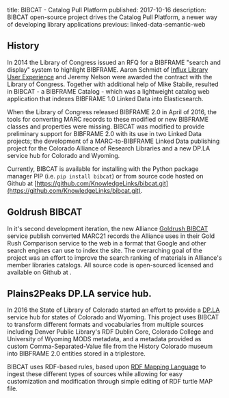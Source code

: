 title: BIBCAT - Catalog Pull Platform
published: 2017-10-16
description: BIBCAT open-source project drives the Catalog Pull Platform, a newer way of developing library applications
previous: linked-data-semantic-web

## History
In 2014 the Library of Congress issued an RFQ for a BIBFRAME "search and display" 
system to highlight BIBFRAME. Aaron Schmidt of [Influx Library User Experience]() 
and Jeremy Nelson were awarded the contract with the Library of Congress. 
Together with additional help of Mike Stabile, resulted in BIBCAT - a BIBFRAME Catalog - 
which was a lightweight catalog web application that indexes BIBFRAME 1.0 Linked Data 
into Elasticsearch. 

When the Library of Congress released BIBFRAME 2.0 in April of 2016, the tools for 
converting MARC records to these modified or new BIBFRAME classes and properties were missing.
BIBCAT was modified to provide preliminary support for BIBFRAME 2.0 with its use in two
Linked Data projects; the development of a MARC-to-BIBFRAME Linked Data publishing project for
the Colorado Alliance of Research Libraries and a new DP.LA service hub for Colorado 
and Wyoming.

Currently, BIBCAT is available for installing with the Python package manager PIP 
(i.e. `pip install bibcat`) or from source code hosted on Github at 
[https://github.com/KnowledgeLinks/bibcat.git](https://github.com/KnowledgeLinks/bibcat.git).

## Goldrush BIBCAT
In it's second development iteration, the new Alliance [Goldrush BIBCAT](https://bibcat.coalliance.org/) 
service publish converted MARC21 records the Alliance
uses in their Gold Rush Comparison service
to the web in a format that Google and other search engines can use to index the site. 
The overarching goal of the project was an effort to improve the search ranking of materials 
in Alliance's member libraries catalogs. All source code is open-sourced licensed and available
on Github at []().
 
## Plains2Peaks DP.LA service hub.
In 2016 the State of Library of Colorado started an effort to provide a 
[DP.LA](https://dp.la) service hub for states of Colorado and Wyoming. 
This project uses BIBCAT to transform different formats and vocabularies 
from multiple sources including Denver Public Library's RDF Dublin Core, 
Colorado College and University of Wyoming MODS metadata, and a metadata 
provided as custom Comma-Separated-Value file from the History Colorado museum 
into BIBFRAME 2.0 entities stored in a triplestore.

BIBCAT uses RDF-based rules, based upon [RDF Mapping Language](https://rml.io) to 
ingest these different types of sources while allowing for easy customization and 
modification through simple editing of RDF turtle MAP file. 

